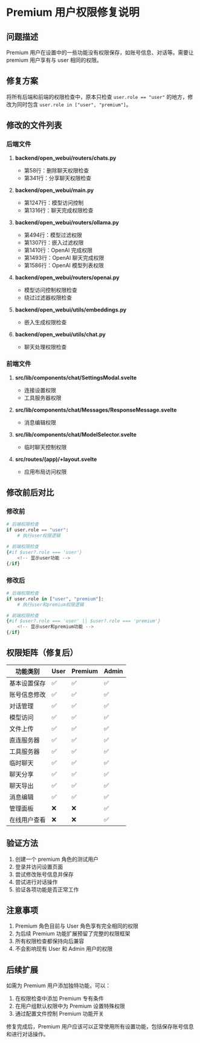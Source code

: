 # Premium 用户权限修复说明

## 问题描述
Premium 用户在设置中的一些功能没有权限保存，如账号信息、对话等。需要让 premium 用户享有与 user 相同的权限。

## 修复方案
将所有后端和前端的权限检查中，原本只检查 `user.role == "user"` 的地方，修改为同时包含 `user.role in ["user", "premium"]`。

## 修改的文件列表

### 后端文件
1. **backend/open_webui/routers/chats.py**
   - 第58行：删除聊天权限检查
   - 第341行：分享聊天权限检查

2. **backend/open_webui/main.py**
   - 第1247行：模型访问控制
   - 第1316行：聊天完成权限检查

3. **backend/open_webui/routers/ollama.py**
   - 第494行：模型过滤权限
   - 第1307行：嵌入过滤权限
   - 第1410行：OpenAI 完成权限
   - 第1493行：OpenAI 聊天完成权限
   - 第1586行：OpenAI 模型列表权限

4. **backend/open_webui/routers/openai.py**
   - 模型访问控制权限检查
   - 绕过过滤器权限检查

5. **backend/open_webui/utils/embeddings.py**
   - 嵌入生成权限检查

6. **backend/open_webui/utils/chat.py**
   - 聊天处理权限检查

### 前端文件
1. **src/lib/components/chat/SettingsModal.svelte**
   - 连接设置权限
   - 工具服务器权限

2. **src/lib/components/chat/Messages/ResponseMessage.svelte**
   - 消息编辑权限

3. **src/lib/components/chat/ModelSelector.svelte**
   - 临时聊天控制权限

4. **src/routes/(app)/+layout.svelte**
   - 应用布局访问权限

## 修改前后对比

### 修改前
```python
# 后端权限检查
if user.role == "user":
    # 执行user权限逻辑

# 前端权限检查
{#if $user?.role === 'user'}
    <!-- 显示user功能 -->
{/if}
```

### 修改后
```python
# 后端权限检查
if user.role in ["user", "premium"]:
    # 执行user和premium权限逻辑

# 前端权限检查
{#if $user?.role === 'user' || $user?.role === 'premium'}
    <!-- 显示user和premium功能 -->
{/if}
```

## 权限矩阵（修复后）

| 功能类别 | User | Premium | Admin |
|---------|------|---------|-------|
| 基本设置保存 | ✅ | ✅ | ✅ |
| 账号信息修改 | ✅ | ✅ | ✅ |
| 对话管理 | ✅ | ✅ | ✅ |
| 模型访问 | ✅ | ✅ | ✅ |
| 文件上传 | ✅ | ✅ | ✅ |
| 直连服务器 | ✅ | ✅ | ✅ |
| 工具服务器 | ✅ | ✅ | ✅ |
| 临时聊天 | ✅ | ✅ | ✅ |
| 聊天分享 | ✅ | ✅ | ✅ |
| 聊天导出 | ✅ | ✅ | ✅ |
| 消息编辑 | ✅ | ✅ | ✅ |
| 管理面板 | ❌ | ❌ | ✅ |
| 在线用户查看 | ❌ | ❌ | ✅ |

## 验证方法
1. 创建一个 premium 角色的测试用户
2. 登录并访问设置页面
3. 尝试修改账号信息并保存
4. 尝试进行对话操作
5. 验证各项功能是否正常工作

## 注意事项
1. Premium 角色目前与 User 角色享有完全相同的权限
2. 为后续 Premium 功能扩展预留了完整的权限框架
3. 所有权限检查都保持向后兼容
4. 不会影响现有 User 和 Admin 用户的权限

## 后续扩展
如需为 Premium 用户添加独特功能，可以：
1. 在权限检查中添加 Premium 专有条件
2. 在用户组默认权限中为 Premium 设置特殊权限
3. 通过配置文件控制 Premium 功能开关

修复完成后，Premium 用户应该可以正常使用所有设置功能，包括保存账号信息和进行对话操作。 